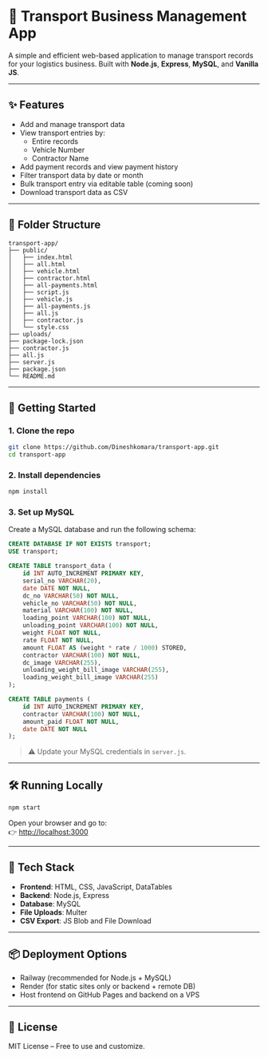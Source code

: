 # 🚛 Transport Business Management App

A simple and efficient web-based application to manage transport records for your logistics business. Built with **Node.js**, **Express**, **MySQL**, and **Vanilla JS**.

---

## ✨ Features

- Add and manage transport data
- View transport entries by:
  - Entire records
  - Vehicle Number
  - Contractor Name
- Add payment records and view payment history
- Filter transport data by date or month
- Bulk transport entry via editable table (coming soon)
- Download transport data as CSV

---

## 📁 Folder Structure

```
transport-app/
├── public/
│   ├── index.html
│   ├── all.html
│   ├── vehicle.html
│   ├── contractor.html
│   ├── all-payments.html
│   ├── script.js
│   ├── vehicle.js
│   ├── all-payments.js
│   ├── all.js
│   ├── contractor.js
│   └── style.css
├── uploads/
├── package-lock.json
├── contractor.js
├── all.js
├── server.js
├── package.json
└── README.md
```

---

## 🚀 Getting Started

### 1. Clone the repo
```bash
git clone https://github.com/Dineshkomara/transport-app.git
cd transport-app
```

### 2. Install dependencies
```bash
npm install
```

### 3. Set up MySQL

Create a MySQL database and run the following schema:

```sql
CREATE DATABASE IF NOT EXISTS transport;
USE transport;

CREATE TABLE transport_data (
    id INT AUTO_INCREMENT PRIMARY KEY,
    serial_no VARCHAR(20),
    date DATE NOT NULL,
    dc_no VARCHAR(50) NOT NULL,
    vehicle_no VARCHAR(50) NOT NULL,
    material VARCHAR(100) NOT NULL,
    loading_point VARCHAR(100) NOT NULL,
    unloading_point VARCHAR(100) NOT NULL,
    weight FLOAT NOT NULL,
    rate FLOAT NOT NULL,
    amount FLOAT AS (weight * rate / 1000) STORED,
    contractor VARCHAR(100) NOT NULL,
    dc_image VARCHAR(255),
    unloading_weight_bill_image VARCHAR(255),
    loading_weight_bill_image VARCHAR(255)
);

CREATE TABLE payments (
    id INT AUTO_INCREMENT PRIMARY KEY,
    contractor VARCHAR(100) NOT NULL,
    amount_paid FLOAT NOT NULL,
    date DATE NOT NULL
);
```

> ⚠️ Update your MySQL credentials in `server.js`.

---

## 🛠 Running Locally

```bash
npm start
```

Open your browser and go to:  
👉 [http://localhost:3000](http://localhost:3000)

---

## 🧩 Tech Stack

- **Frontend**: HTML, CSS, JavaScript, DataTables
- **Backend**: Node.js, Express
- **Database**: MySQL
- **File Uploads**: Multer
- **CSV Export**: JS Blob and File Download

---

## 📦 Deployment Options

- Railway (recommended for Node.js + MySQL)
- Render (for static sites only or backend + remote DB)
- Host frontend on GitHub Pages and backend on a VPS

---

## 📝 License

MIT License – Free to use and customize.